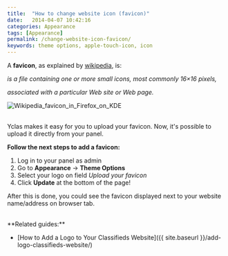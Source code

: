 ```yaml
---
title:  "How to change website icon (favicon)"
date:   2014-04-07 10:42:16
categories: Appearance
tags: [Appearance]
permalink: /change-website-icon-favicon/
keywords: theme options, apple-touch-icon, icon
---
```


A **favicon**, as explained by [wikipedia](http://en.wikipedia.org/wiki/Favicon), is:

_is a file containing one or more small icons, most commonly 16×16 pixels,_

_associated with a particular Web site or Web page._

![Wikipedia_favicon_in_Firefox_on_KDE](//open-classifieds.com/wp-content/uploads/2014/04/Wikipedia_favicon_in_Firefox_on_KDE.png)

<br>
Yclas makes it easy for you to upload your favicon. Now, it's possible to upload it directly from your panel.

**Follow the next steps to add a favicon:** 

1. Log in to your panel as admin
2. Go to **Appearance** -> **Theme Options**
3. Select your logo on field _Upload your favicon_
4. Click **Update** at the bottom of the page!

After this is done, you could see the favicon displayed next to your website name/address on browser tab.

<br>
**Related guides:**

* [How to Add a Logo to Your Classifieds Website]({{ site.baseurl }}/add-logo-classifieds-website/)

